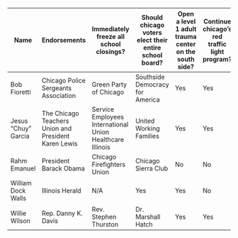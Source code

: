 |Name|Endorsements|Immediately freeze all school closings?|Should chicago voters elect their entire school board?|Open a level 1 adult trauma center on the south side?|Continue chicago’s red traffic light program?|Increasing police presence in neighborhoods?|Photo|
|---|---|---|---|---|---|---|---|
|Bob Fioretti|Chicago Police Sergeants Association| Green Party of Chicago| Southside Democracy for America|Yes|Yes|Yes|No|Yes|![](/images/mayors/fioretti.jpg)|
|Jesus “Chuy” Garcia|The Chicago Teachers Union and President Karen Lewis| Service Employees International Union Healthcare Illinois| United Working Families|Yes|Yes|Yes|No|Yes|![](/images/mayors/garcia.jpg)|
|Rahm Emanuel|President Barack Obama| Chicago Firefighters Union| Chicago Sierra Club|No|No|No|Yes|Yes|![](/images/mayors/emanuel.jpg)|
|William Dock Walls|Illinois Herald|N/A|Yes|Yes|No|N/A|![](/images/mayors/walls.jpg)|
|Willie Wilson|Rep. Danny K. Davis| Rev. Stephen Thurston| Dr. Marshall Hatch|Yes|Yes|Yes|No|No|![](/images/mayors/wilson.jpg)|